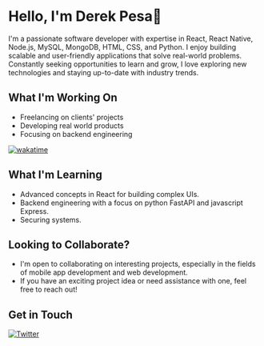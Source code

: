 # Hello, I'm Derek Pesa👋

I'm a passionate software developer with expertise in React, React Native, Node.js, MySQL, MongoDB, HTML, CSS, and Python. I enjoy building scalable and user-friendly applications that solve real-world problems. Constantly seeking opportunities to learn and grow, I love exploring new technologies and staying up-to-date with industry trends.

## What I'm Working On

<!-- - Currently developing a React Native mobile app for task management. -->
- Freelancing on clients' projects
- Developing real world products
- Focusing on backend engineering
<!-- - Contributing to open-source projects to collaborate with the community. -->
[![wakatime](https://wakatime.com/badge/user/c9237066-75b2-4230-87f6-f0cc423550d0.svg)](https://wakatime.com/@c9237066-75b2-4230-87f6-f0cc423550d0)

## What I'm Learning

- Advanced concepts in React for building complex UIs.
- Backend engineering with a focus on python FastAPI and javascript Express.
- Securing systems.
<!-- - Diving into data analysis and visualization using Python. -->

## Looking to Collaborate?

- I'm open to collaborating on interesting projects, especially in the fields of mobile app development and web development.
- If you have an exciting project idea or need assistance with one, feel free to reach out!

## Get in Touch

<!-- [![Twitter](https://img.icons8.com/color/48/000000/twitter--v2.png), @itsDevDerek](https://twitter.com/itsdevderek) -->
[![Twitter](https://img.shields.io/twitter/follow/itsDevDerek?style=social)](https://twitter.com/itsDevDerek)

